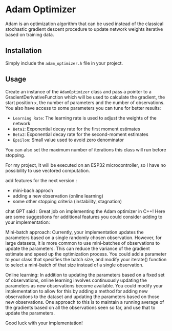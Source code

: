 Adam Optimizer
==============

Adam is an optimization algorithm that can be used instead of the classical stochastic gradient descent procedure to update network weights iterative based on training data.

Installation
------------

Simply include the `adam_optimizer.h` file in your project.

Usage
-----

Create an instance of the `AdamOptimizer` class and pass a pointer to a GradientDerivativeFunction which will be used to calculate the gradient, the start position `x`, the number of parameters and the number of observations. You also have access to some parameters you can tune for better results:

*   `Learning Rate`: The learning rate is used to adjust the weights of the network
*   `Beta1`: Exponential decay rate for the first moment estimates
*   `Beta2`: Exponential decay rate for the second-moment estimates
*   `Epsilon`: Small value used to avoid zero denominator

You can also set the maximum number of iterations this class will run before stopping.

For my project, It will be executed on an ESP32 microcontroller, so I have no possibility to use vectored computation.

add features for the next version :
- mini-bach approch
- adding a new observation (online learning)
- some other stopping criteria (instability, stagnation)

chat GPT said :
Great job on implementing the Adam optimizer in C++! Here are some suggestions for additional features you could consider adding to your implementation:

Mini-batch approach: Currently, your implementation updates the parameters based on a single randomly chosen observation. However, for large datasets, it is more common to use mini-batches of observations to update the parameters. This can reduce the variance of the gradient estimate and speed up the optimization process. You could add a parameter to your class that specifies the batch size, and modify your iterate() function to select a mini-batch of that size instead of a single observation.

Online learning: In addition to updating the parameters based on a fixed set of observations, online learning involves continuously updating the parameters as new observations become available. You could modify your implementation to allow for this by adding a method for adding new observations to the dataset and updating the parameters based on those new observations. One approach to this is to maintain a running average of the gradients based on all the observations seen so far, and use that to update the parameters.

Good luck with your implementation!